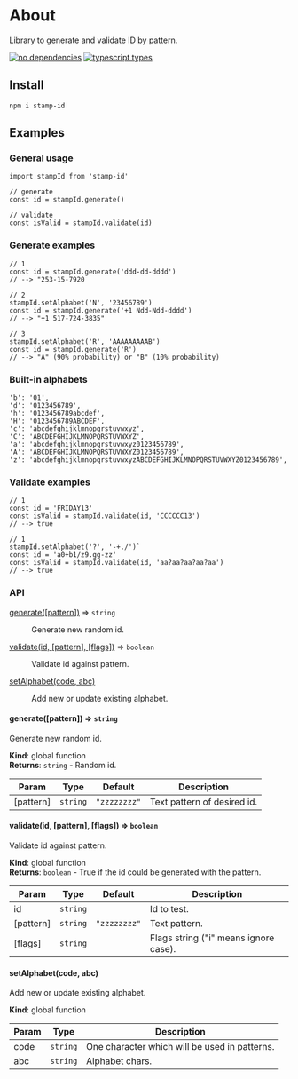 ﻿# About

Library to generate and validate ID by pattern.

[![no dependencies](https://img.shields.io/badge/dependencies-none-green)]()
[![typescript types](https://img.shields.io/badge/typescript-types-blue)]()

## Install

`npm i stamp-id`

## Examples

### General usage

    import stampId from 'stamp-id'

    // generate
    const id = stampId.generate()

    // validate
    const isValid = stampId.validate(id)


### Generate examples

    // 1
    const id = stampId.generate('ddd-dd-dddd')
    // --> "253-15-7920

    // 2
    stampId.setAlphabet('N', '23456789')
    const id = stampId.generate('+1 Ndd-Ndd-dddd')
    // --> "+1 517-724-3835"

    // 3
    stampId.setAlphabet('R', 'AAAAAAAAAB')
    const id = stampId.generate('R')
    // --> "A" (90% probability) or "B" (10% probability)


### Built-in alphabets

    'b': '01',
    'd': '0123456789',
    'h': '0123456789abcdef',
    'H': '0123456789ABCDEF',
    'c': 'abcdefghijklmnopqrstuvwxyz',
    'C': 'ABCDEFGHIJKLMNOPQRSTUVWXYZ',
    'a': 'abcdefghijklmnopqrstuvwxyz0123456789',
    'A': 'ABCDEFGHIJKLMNOPQRSTUVWXYZ0123456789',
    'z': 'abcdefghijklmnopqrstuvwxyzABCDEFGHIJKLMNOPQRSTUVWXYZ0123456789',

### Validate examples

    // 1
    const id = 'FRIDAY13'
    const isValid = stampId.validate(id, 'CCCCCC13')
    // --> true

    // 1
    stampId.setAlphabet('?', '-+./')`
    const id = 'a0+b1/z9.gg-zz'
    const isValid = stampId.validate(id, 'aa?aa?aa?aa?aa')
    // --> true

### API

<dl>
<dt><a href="#generate">generate([pattern])</a> ⇒ <code>string</code></dt>
<dd><p>Generate new random id.</p>
</dd>
<dt><a href="#validate">validate(id, [pattern], [flags])</a> ⇒ <code>boolean</code></dt>
<dd><p>Validate id against pattern.</p>
</dd>
<dt><a href="#setAlphabet">setAlphabet(code, abc)</a></dt>
<dd><p>Add new or update existing alphabet.</p>
</dd>
</dl>

<a name="generate"></a>

#### generate([pattern]) ⇒ <code>string</code>
Generate new random id.

**Kind**: global function  
**Returns**: <code>string</code> - Random id.  

| Param | Type | Default | Description |
| --- | --- | --- | --- |
| [pattern] | <code>string</code> | <code>&quot;zzzzzzzz&quot;</code> | Text pattern of desired id. |

<a name="validate"></a>

#### validate(id, [pattern], [flags]) ⇒ <code>boolean</code>
Validate id against pattern.

**Kind**: global function  
**Returns**: <code>boolean</code> - True if the id could be generated with the pattern.  

| Param | Type | Default | Description |
| --- | --- | --- | --- |
| id | <code>string</code> |  | Id to test. |
| [pattern] | <code>string</code> | <code>&quot;zzzzzzzz&quot;</code> | Text pattern. |
| [flags] | <code>string</code> |  | Flags string ("i" means ignore case). |

<a name="setAlphabet"></a>

#### setAlphabet(code, abc)
Add new or update existing alphabet.

**Kind**: global function  

| Param | Type | Description |
| --- | --- | --- |
| code | <code>string</code> | One character which will be used in patterns. |
| abc | <code>string</code> | Alphabet chars. |

